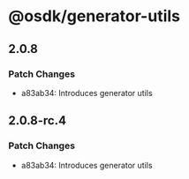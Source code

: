# @osdk/generator-utils

## 2.0.8

### Patch Changes

- a83ab34: Introduces generator utils

## 2.0.8-rc.4

### Patch Changes

- a83ab34: Introduces generator utils
